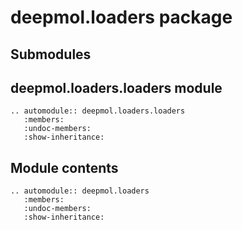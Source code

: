 # deepmol.loaders package

## Submodules

## deepmol.loaders.loaders module

```{eval-rst}
.. automodule:: deepmol.loaders.loaders
   :members:
   :undoc-members:
   :show-inheritance:
```

## Module contents

```{eval-rst}
.. automodule:: deepmol.loaders
   :members:
   :undoc-members:
   :show-inheritance:
```
